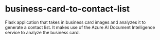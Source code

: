 # business-card-to-contact-list
Flask application that takes in business card images and analyzes it to generate a contact list. It makes use of the Azure AI Document Intelligence service to analyze the business card.
